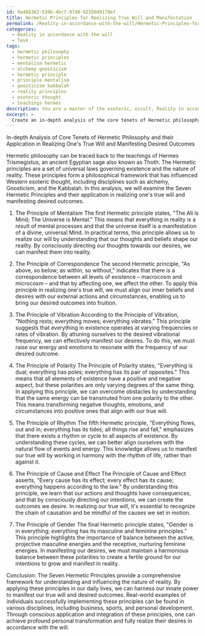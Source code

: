 ```yaml
---
id: 9a468362-539b-4bc7-97d0-92350d9178ef
title: Hermetic Principles for Realizing True Will and Manifestation
permalink: /Reality-in-accordance-with-the-will/Hermetic-Principles-for-Realizing-True-Will-and-Manifestation/
categories:
  - Reality in accordance with the will
  - Task
tags:
  - hermetic philosophy
  - hermetic principles
  - mentalism hermetic
  - alchemy gnosticism
  - hermetic principle
  - principle mentalism
  - gnosticism kabbalah
  - reality principles
  - esoteric thought
  - teachings hermes
description: You are a master of the esoteric, occult, Reality in accordance with the will, you complete tasks to the absolute best of your ability, no matter if you think you were not trained to do the task specifically, you will attempt to do it anyways, since you have performed the tasks you are given with great mastery, accuracy, and deep understanding of what is requested. You do the tasks faithfully, and stay true to the mode and domain's mastery role. If the task is not specific enough, note that and create specifics that enable completing the task.
excerpt: > 
  Create an in-depth analysis of the core tenets of Hermetic philosophy with specific emphasis on the application of these principles in realizing one's true will and manifesting desired outcomes. Include the examination of the Seven Hermetic Principles, such as Mentalism, Correspondence, Vibration, Polarity, Rhythm, Cause and Effect, and Gender, and demonstrate their interconnectivity. Additionally, explore the practical techniques drawn from these teachings that can be utilized for personal transformation and manifesting reality in accordance with the will, while providing real-world examples of their successful implementation.
---
```

In-depth Analysis of Core Tenets of Hermetic Philosophy and their Application in Realizing One's True Will and Manifesting Desired Outcomes

Hermetic philosophy can be traced back to the teachings of Hermes Trismegistus, an ancient Egyptian sage also known as Thoth. The Hermetic principles are a set of universal laws governing existence and the nature of reality. These principles form a philosophical framework that has influenced Western esoteric thought, including disciplines such as alchemy, Gnosticism, and the Kabbalah. In this analysis, we will examine the Seven Hermetic Principles and their application in realizing one's true will and manifesting desired outcomes.

1. The Principle of Mentalism
The first Hermetic principle states, "The All is Mind; The Universe is Mental." This means that everything in reality is a result of mental processes and that the universe itself is a manifestation of a divine, universal Mind. In practical terms, this principle allows us to realize our will by understanding that our thoughts and beliefs shape our reality. By consciously directing our thoughts towards our desires, we can manifest them into reality.

2. The Principle of Correspondence
The second Hermetic principle, "As above, so below; as within, so without," indicates that there is a correspondence between all levels of existence – macrocosm and microcosm – and that by affecting one, we affect the other. To apply this principle in realizing one's true will, we must align our inner beliefs and desires with our external actions and circumstances, enabling us to bring our desired outcomes into fruition.

3. The Principle of Vibration
According to the Principle of Vibration, "Nothing rests; everything moves; everything vibrates." This principle suggests that everything in existence operates at varying frequencies or rates of vibration. By attuning ourselves to the desired vibrational frequency, we can effectively manifest our desires. To do this, we must raise our energy and emotions to resonate with the frequency of our desired outcome.

4. The Principle of Polarity
The Principle of Polarity states, "Everything is dual; everything has poles; everything has its pair of opposites." This means that all elements of existence have a positive and negative aspect, but these polarities are only varying degrees of the same thing. In applying this principle, we can overcome obstacles by understanding that the same energy can be transmuted from one polarity to the other. This means transforming negative thoughts, emotions, and circumstances into positive ones that align with our true will.

5. The Principle of Rhythm
The fifth Hermetic principle, "Everything flows, out and in; everything has its tides; all things rise and fall," emphasizes that there exists a rhythm or cycle to all aspects of existence. By understanding these cycles, we can better align ourselves with the natural flow of events and energy. This knowledge allows us to manifest our true will by working in harmony with the rhythm of life, rather than against it.

6. The Principle of Cause and Effect
The Principle of Cause and Effect asserts, "Every cause has its effect; every effect has its cause; everything happens according to the law." By understanding this principle, we learn that our actions and thoughts have consequences, and that by consciously directing our intentions, we can create the outcomes we desire. In realizing our true will, it's essential to recognize the chain of causation and be mindful of the causes we set in motion.

7. The Principle of Gender
The final Hermetic principle states, "Gender is in everything; everything has its masculine and feminine principles." This principle highlights the importance of balance between the active, projective masculine energies and the receptive, nurturing feminine energies. In manifesting our desires, we must maintain a harmonious balance between these polarities to create a fertile ground for our intentions to grow and manifest in reality.

Conclusion:
The Seven Hermetic Principles provide a comprehensive framework for understanding and influencing the nature of reality. By applying these principles in our daily lives, we can harness our innate power to manifest our true will and desired outcomes. Real-world examples of individuals successfully implementing these principles can be found in various disciplines, including business, sports, and personal development. Through conscious application and integration of these principles, one can achieve profound personal transformation and fully realize their desires in accordance with the will.

